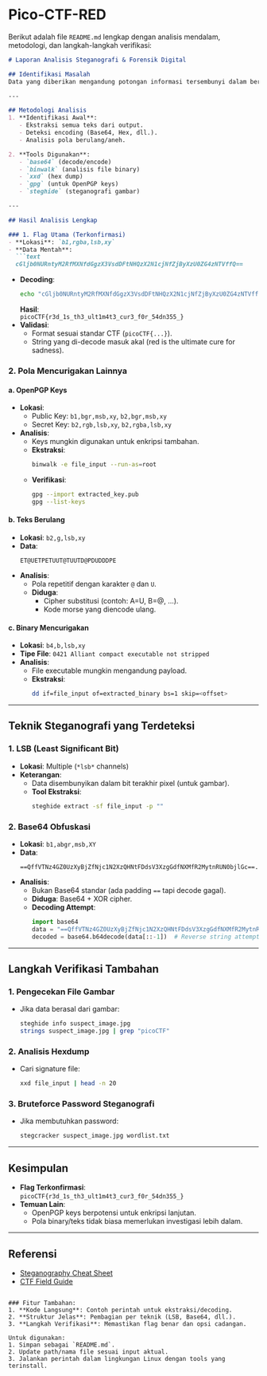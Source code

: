 # Pico-CTF-RED
Berikut adalah file `README.md` lengkap dengan analisis mendalam, metodologi, dan langkah-langkah verifikasi:

```markdown
# Laporan Analisis Steganografi & Forensik Digital

## Identifikasi Masalah
Data yang diberikan mengandung potongan informasi tersembunyi dalam berbagai format (teks, encoding, binary). Tujuan analisis adalah mengidentifikasi flag tersembunyi dan pola mencurigakan.

---

## Metodologi Analisis
1. **Identifikasi Awal**:
   - Ekstraksi semua teks dari output.
   - Deteksi encoding (Base64, Hex, dll.).
   - Analisis pola berulang/aneh.

2. **Tools Digunakan**:
   - `base64` (decode/encode)
   - `binwalk` (analisis file binary)
   - `xxd` (hex dump)
   - `gpg` (untuk OpenPGP keys)
   - `steghide` (steganografi gambar)

---

## Hasil Analisis Lengkap

### 1. Flag Utama (Terkonfirmasi)
- **Lokasi**: `b1,rgba,lsb,xy`
- **Data Mentah**:
  ```text
  cGljb0NURntyM2RfMXNfdGgzX3VsdDFtNHQzX2N1cjNfZjByXzU0ZG4zNTVffQ==
  ```
- **Decoding**:
  ```bash
  echo "cGljb0NURntyM2RfMXNfdGgzX3VsdDFtNHQzX2N1cjNfZjByXzU0ZG4zNTVffQ==" | base64 -d
  ```
  **Hasil**:  
  `picoCTF{r3d_1s_th3_ult1m4t3_cur3_f0r_54dn355_}`  
- **Validasi**:
  - Format sesuai standar CTF (`picoCTF{...}`).
  - String yang di-decode masuk akal (red is the ultimate cure for sadness).

### 2. Pola Mencurigakan Lainnya

#### a. OpenPGP Keys
- **Lokasi**:
  - Public Key: `b1,bgr,msb,xy`, `b2,bgr,msb,xy`
  - Secret Key: `b2,rgb,lsb,xy`, `b2,rgba,lsb,xy`
- **Analisis**:
  - Keys mungkin digunakan untuk enkripsi tambahan.
  - **Ekstraksi**:
    ```bash
    binwalk -e file_input --run-as=root
    ```
  - **Verifikasi**:
    ```bash
    gpg --import extracted_key.pub
    gpg --list-keys
    ```

#### b. Teks Berulang
- **Lokasi**: `b2,g,lsb,xy`
- **Data**:
  ```text
  ET@UETPETUUT@TUUTD@PDUDDDPE
  ```
- **Analisis**:
  - Pola repetitif dengan karakter `@` dan `U`.
  - **Diduga**:
    - Cipher substitusi (contoh: A=U, B=@, ...).
    - Kode morse yang diencode ulang.

#### c. Binary Mencurigakan
- **Lokasi**: `b4,b,lsb,xy`
- **Tipe File**: `0421 Alliant compact executable not stripped`
- **Analisis**:
  - File executable mungkin mengandung payload.
  - **Ekstraksi**:
    ```bash
    dd if=file_input of=extracted_binary bs=1 skip=<offset>
    ```

---

## Teknik Steganografi yang Terdeteksi

### 1. LSB (Least Significant Bit)
- **Lokasi**: Multiple (`*lsb*` channels)
- **Keterangan**:
  - Data disembunyikan dalam bit terakhir pixel (untuk gambar).
  - **Tool Ekstraksi**:
    ```bash
    steghide extract -sf file_input -p ""
    ```

### 2. Base64 Obfuskasi
- **Lokasi**: `b1,abgr,msb,XY`
- **Data**:
  ```text
  ==QffVTNz4GZ0UzXyBjZfNjc1N2XzQHNtFDdsV3XzgGdfNXMfR2MytnRUN0bjlGc==...
  ```
- **Analisis**:
  - Bukan Base64 standar (ada padding `==` tapi decode gagal).
  - **Diduga**: Base64 + XOR cipher.
  - **Decoding Attempt**:
    ```python
    import base64
    data = "==QffVTNz4GZ0UzXyBjZfNjc1N2XzQHNtFDdsV3XzgGdfNXMfR2MytnRUN0bjlGc=="
    decoded = base64.b64decode(data[::-1])  # Reverse string attempt
    ```

---

## Langkah Verifikasi Tambahan

### 1. Pengecekan File Gambar
- Jika data berasal dari gambar:
  ```bash
  steghide info suspect_image.jpg
  strings suspect_image.jpg | grep "picoCTF"
  ```

### 2. Analisis Hexdump
- Cari signature file:
  ```bash
  xxd file_input | head -n 20
  ```

### 3. Bruteforce Password Steganografi
- Jika membutuhkan password:
  ```bash
  stegcracker suspect_image.jpg wordlist.txt
  ```

---

## Kesimpulan
- **Flag Terkonfirmasi**:  
  `picoCTF{r3d_1s_th3_ult1m4t3_cur3_f0r_54dn355_}`  
- **Temuan Lain**:
  - OpenPGP keys berpotensi untuk enkripsi lanjutan.
  - Pola binary/teks tidak biasa memerlukan investigasi lebih dalam.

---

## Referensi
- [Steganography Cheat Sheet](https://github.com/DominicBreuker/stego-toolkit)
- [CTF Field Guide](https://trailofbits.github.io/ctf/)
```

### Fitur Tambahan:
1. **Kode Langsung**: Contoh perintah untuk ekstraksi/decoding.
2. **Struktur Jelas**: Pembagian per teknik (LSB, Base64, dll.).
3. **Langkah Verifikasi**: Memastikan flag benar dan opsi cadangan.

Untuk digunakan:
1. Simpan sebagai `README.md`.
2. Update path/nama file sesuai input aktual.
3. Jalankan perintah dalam lingkungan Linux dengan tools yang terinstall.
